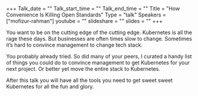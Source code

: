 +++
Talk_date = ""
Talk_start_time = ""
Talk_end_time = ""
Title = "How Convenience Is Killing Open Standards"
Type = "talk"
Speakers = ["mofizur-rahman"]
youtube = ""
slideshare = ""
slides = ""
+++

You want to be on the cutting edge of the cutting edge. Kubernetes is all the rage these days. But businesses are often times slow to change. Sometimes it’s hard to convince management to change tech stack.

You probably already tried. So did many of your peers, I curated a handy list of things you could do to convince management to get Kubernetes for your next project. Or better yet move the entire stack to Kubernetes.

After this talk you will have all the tools you need to get sweet sweet Kubernetes for all the fun and glory.